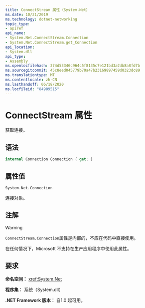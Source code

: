```yaml
---
title: ConnectStream 属性（System.Net）
ms.date: 10/21/2019
ms.technology: dotnet-networking
topic_type:
- apiref
api_name:
- System.Net.ConnectStream.Connection
- System.Net.ConnectStream.get_Connection
api_location:
- System.dll
api_type:
- Assembly
ms.openlocfilehash: 374d53346c964c5f8135c7e121bd3a2db8a8fd7b
ms.sourcegitcommit: 45c8eed045779b70a47b23169897459d0323dc89
ms.translationtype: MT
ms.contentlocale: zh-CN
ms.lasthandoff: 06/18/2020
ms.locfileid: "84989515"
---
```

# <a name="connectstreamconnection-property"></a>ConnectStream 属性

获取连接。

## <a name="syntax"></a>语法

```csharp
internal Connection Connection { get; }
```

## <a name="property-value"></a>属性值

`System.Net.Connection`

连接对象。

## <a name="remarks"></a>注解

> [!WARNING]
> `ConnectStream.Connection`属性是内部的，不应在代码中直接使用。
>
> 在任何情况下，Microsoft 不支持在生产应用程序中使用此属性。

## <a name="requirements"></a>要求

**命名空间：** <xref:System.Net>

**程序集：** 系统（System.dll）

**.NET Framework 版本：** 自1.0 起可用。
